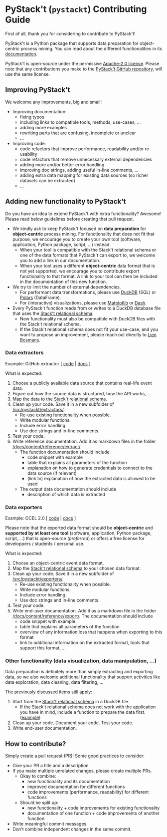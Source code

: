 # PyStack't (`pystackt`) Contributing Guide

First of all, thank you for considering to contribute to PyStack't! 

PyStack't is a Python package that supports data preparation for object-centric process mining. You can read about the different functionalities in its [documentation](https://lienbosmans.github.io/pystackt/). 

PyStack't is open-source under the permissive [Apache-2.0 license](/LICENSE). Please note that any contributions you make to the [PyStack't GitHub repository](https://github.com/LienBosmans/pystackt), will use the same license.

## Improving PyStack't

We welcome any improvements, big and small!
-   Improving documentation: 
    -   fixing typos
    -   including links to compatible tools, methods, use-cases, ...
    -   adding more examples
    -   rewriting parts that are confusing, incomplete or unclear
    -   ...
-   Improving code: 
    -   code refactors that improve performance, readability and/or re-usability
    -   code refactors that remove unnecessary external dependencies
    -   adding more and/or better error handling
    -   improving doc strings, adding useful in-line comments, ...
    -   adding extra data mapping for existing data sources (so richer datasets can be extracted)
    -   ...


## Adding new functionality to PyStack't

Do you have an idea to extend PyStack't with extra functionality? Awesome! Please read below guidelines before creating that pull request.
-   We kindly ask to keep PyStack't focused on **data preparation** for **object-centric** process mining. For functionality that does not fit that purpose, we encourage you to create your own tool (software, application, Python package, script, ...) instead.
    -   When your tool is compatible with the Stack't relational schema or one of the data formats that PyStack't can export to, we welcome you to add a link in our documentation.
    -   When your tool uses a different **object-centric** data format that is not yet supported, we encourage you to contribute export functionality to that format. A link to your tool can then be included in the documentation of this new function.
-   We try to limit the number of external dependencies.
    -   For performant data transformations, please use [DuckDB](https://duckdb.org/docs/stable/) (SQL) or [Polars](https://docs.pola.rs/) (DataFrame).
    -   For (interactive) visualizations, please use [Matplotlib](https://matplotlib.org/) or [Dash](https://dash.plotly.com/).
-   Every PyStack't function reads from or writes to a DuckDB database file that uses the [Stack't relational schema](/docs/content/explained/pystackt_design.md).
    -   New functionality must also be compatible with DuckDB files with the Stack't relational schema.
    -   If the Stack't relational schema does not fit your use-case, and you want to propose an improvement, please reach out directly to [Lien Bosmans](mailto:lienbosmans@live.com).


### Data extractors

Example: GitHub extractor [ [code](/src/pystackt/extractors/github/) | [docs](/docs/content/reference/extract/get_github_log.md) ]

What is expected:
1.  Choose a publicly available data source that contains real-life event data.
1.  Figure out how the source data is structured, how the API works, ...
1.  Map the data to the [Stack't relational schema](/docs/content/explained/pystackt_design.md).
1.  Clean up your code. Save it in a new subfolder of [/src/pystackt/extractors/](/src/pystackt/extractors/).
    -   Re-use existing functionality when possible.
    -   Write modular functions.
    -   Include error handling. 
    -   Use doc strings and in-line comments.
1.  Test your code.
1.  Write reference documentation. Add it as markdown files in the folder [/docs/content/reference/extract/](/docs/content/reference/extract/).  
    -   The function documentation should include
        -   code snippet with example
        -   table that explains all parameters of the function
        -   explanation on how to generate credentials to connect to the data source (if relevant)
        -   (link to) explanation of how the extracted data is allowed to be used
    -   The output data documentation should include
        -   description of which data is extracted


### Data exporters

Example: OCEL 2.0 [ [code](/src/pystackt/exporters/ocel2/) | [docs](/docs/content/reference/export/export_to_ocel2.md) ]

Please note that the exported data format should be **object-centric** and **supported by at least one tool** (software, application, Python package, script, ...) that is open-source (*preferred*) or offers a free license for developpers / students / personal use.

What is expected:
1.  Choose an object-centric event data format.
1.  Map the [Stack't relational schema](/docs/content/explained/pystackt_design.md) to your chosen data format.
1.  Clean up your code. Save it in a new subfolder of [/src/pystackt/exporters/](/src/pystackt/exporters/).
    -   Re-use existing functionality when possible.
    -   Write modular functions.
    -   Include error handling. 
    -   Use doc strings and in-line comments.
1.  Test your code.
1.  Write end-user documentation. Add it as a markdown file in the folder [/docs/content/reference/export/](/docs/content/reference/export/). The documentation should include
    -   code snippet with example
    -   table that explains all parameters of the function
    -   overview of any information loss that happens when exporting to this format
    -   link to additional information on the extracted format, tools that support this format, ...

### Other functionality (data visualization, data manipulation, ...)

Data preparation is definitely more than simply extracting and exporting data, so we also welcome additional functionality that support activities like data exploration, data cleaning, data filtering, ...

The previously discussed items still apply:
1.  Start from the [Stack't relational schema](/docs/content/explained/pystackt_design.md) in a DuckDB file.
    -   If the Stack't relational schema does not work with the application you have in mind, include a function to prepare the data first. ([example](/src/pystackt/exploration/graph/data_prep/))
1.  Clean up your code. Document your code. Test your code.
1.  Write end-user documentation.


## How to contribute?

Simply create a pull request (PR)! Some good practices to consider:
-   Give your PR a title and a description
-   If you make multiple unrelated changes, please create multiple PRs.
    -   Okay to combine: 
        -   new functionality and its documentation
        -   improved documentation for different functions
        -   code improvements (performance, readability) for different functions
    -   Should be split up: 
        -   new functionality + code improvements for existing functionality
        -   documentation of one function + code improvements of another function
-   Write meaningful commit messages. 
-   Don't combine independent changes in the same commit.

